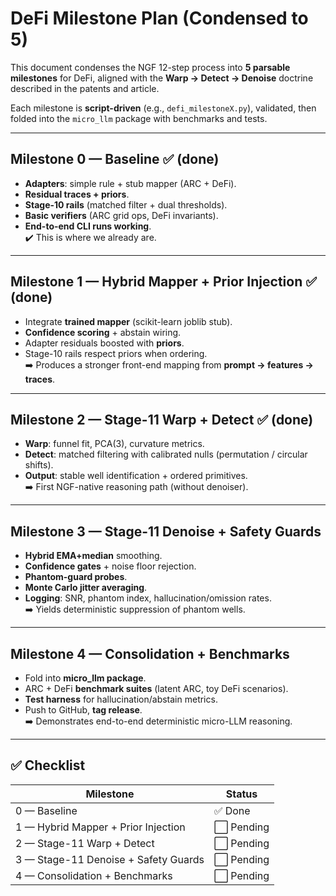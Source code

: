 # DeFi Milestone Plan (Condensed to 5)

This document condenses the NGF 12-step process into **5 parsable milestones** for DeFi, aligned with the **Warp → Detect → Denoise** doctrine described in the patents and article.  

Each milestone is **script-driven** (e.g., `defi_milestoneX.py`), validated, then folded into the `micro_llm` package with benchmarks and tests.

---

## Milestone 0 — Baseline ✅ (done)
- **Adapters**: simple rule + stub mapper (ARC + DeFi).  
- **Residual traces + priors**.  
- **Stage-10 rails** (matched filter + dual thresholds).  
- **Basic verifiers** (ARC grid ops, DeFi invariants).  
- **End-to-end CLI runs working**.  
✔️ This is where we already are.

---

## Milestone 1 — Hybrid Mapper + Prior Injection ✅ (done)
- Integrate **trained mapper** (scikit-learn joblib stub).  
- **Confidence scoring** + abstain wiring.  
- Adapter residuals boosted with **priors**.  
- Stage-10 rails respect priors when ordering.  
➡️ Produces a stronger front-end mapping from **prompt → features → traces**.

---

## Milestone 2 — Stage-11 Warp + Detect ✅ (done)
- **Warp**: funnel fit, PCA(3), curvature metrics.  
- **Detect**: matched filtering with calibrated nulls (permutation / circular shifts).  
- **Output**: stable well identification + ordered primitives.  
➡️ First NGF-native reasoning path (without denoiser).

---

## Milestone 3 — Stage-11 Denoise + Safety Guards
- **Hybrid EMA+median** smoothing.  
- **Confidence gates** + noise floor rejection.  
- **Phantom-guard probes**.  
- **Monte Carlo jitter averaging**.  
- **Logging**: SNR, phantom index, hallucination/omission rates.  
➡️ Yields deterministic suppression of phantom wells.

---

## Milestone 4 — Consolidation + Benchmarks
- Fold into **micro_llm package**.  
- ARC + DeFi **benchmark suites** (latent ARC, toy DeFi scenarios).  
- **Test harness** for hallucination/abstain metrics.  
- Push to GitHub, **tag release**.  
➡️ Demonstrates end-to-end deterministic micro-LLM reasoning.

---

## ✅ Checklist

| Milestone | Status |
|-----------|--------|
| 0 — Baseline | ✅ Done |
| 1 — Hybrid Mapper + Prior Injection | ⬜ Pending |
| 2 — Stage-11 Warp + Detect | ⬜ Pending |
| 3 — Stage-11 Denoise + Safety Guards | ⬜ Pending |
| 4 — Consolidation + Benchmarks | ⬜ Pending |
